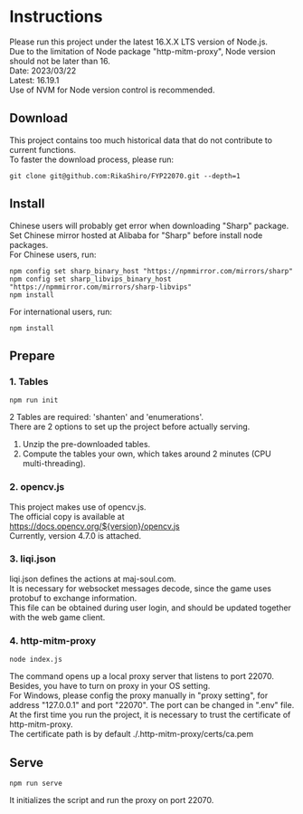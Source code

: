 # Instructions

Please run this project under the latest 16.X.X LTS version of Node.js.  
Due to the limitation of Node package "http-mitm-proxy", Node version should not be later than 16.  
Date: 2023/03/22  
Latest: 16.19.1  
Use of NVM for Node version control is recommended.

## Download

This project contains too much historical data that do not contribute to current functions.  
To faster the download process, please run:

```text
git clone git@github.com:RikaShiro/FYP22070.git --depth=1
```

## Install

Chinese users will probably get error when downloading "Sharp" package.  
Set Chinese mirror hosted at Alibaba for "Sharp" before install node packages.  
For Chinese users, run:  

```text
npm config set sharp_binary_host "https://npmmirror.com/mirrors/sharp"
npm config set sharp_libvips_binary_host "https://npmmirror.com/mirrors/sharp-libvips"
npm install
```

For international users, run:  

```text
npm install
```

## Prepare

### 1. Tables

```text
npm run init
```

2 Tables are required: 'shanten' and 'enumerations'.  
There are 2 options to set up the project before actually serving.  

1. Unzip the pre-downloaded tables.  
2. Compute the tables your own, which takes around 2 minutes (CPU multi-threading).  

### 2. opencv.js

This project makes use of opencv.js.  
The official copy is available at <https://docs.opencv.org/${version}/opencv.js>  
Currently, version 4.7.0 is attached.  

### 3. liqi.json

liqi.json defines the actions at maj-soul.com.  
It is necessary for websocket messages decode, since the game uses protobuf to exchange information.  
This file can be obtained during user login, and should be updated together with the web game client.  

### 4. http-mitm-proxy

```text
node index.js
```

The command opens up a local proxy server that listens to port 22070. Besides, you have to turn on proxy in your OS setting.  
For Windows, please config the proxy manually in "proxy setting", for address "127.0.0.1" and port "22070". The port can be changed in ".env" file.  
At the first time you run the project, it is necessary to trust the certificate of http-mitm-proxy.  
The certificate path is by default ./.http-mitm-proxy/certs/ca.pem  

## Serve

```text
npm run serve
```

It initializes the script and run the proxy on port 22070.  
